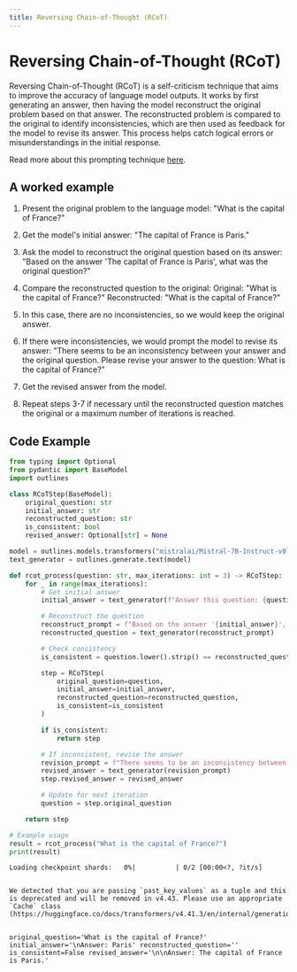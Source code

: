 ```yaml
---
title: Reversing Chain-of-Thought (RCoT)
---
```


# Reversing Chain-of-Thought (RCoT)


Reversing Chain-of-Thought (RCoT) is a self-criticism technique that aims to improve the accuracy of language model outputs. It works by first generating an answer, then having the model reconstruct the original problem based on that answer. The reconstructed problem is compared to the original to identify inconsistencies, which are then used as feedback for the model to revise its answer. This process helps catch logical errors or misunderstandings in the initial response.
    
Read more about this prompting technique [here](https://arxiv.org/abs/2406.06608).

## A worked example


1. Present the original problem to the language model:
   "What is the capital of France?"

2. Get the model's initial answer:
   "The capital of France is Paris."

3. Ask the model to reconstruct the original question based on its answer:
   "Based on the answer 'The capital of France is Paris', what was the original question?"

4. Compare the reconstructed question to the original:
   Original: "What is the capital of France?"
   Reconstructed: "What is the capital of France?"

5. In this case, there are no inconsistencies, so we would keep the original answer. 

6. If there were inconsistencies, we would prompt the model to revise its answer:
   "There seems to be an inconsistency between your answer and the original question. Please revise your answer to the question: What is the capital of France?"

7. Get the revised answer from the model.

8. Repeat steps 3-7 if necessary until the reconstructed question matches the original or a maximum number of iterations is reached.
    
## Code Example





```python
from typing import Optional
from pydantic import BaseModel
import outlines

class RCoTStep(BaseModel):
    original_question: str
    initial_answer: str
    reconstructed_question: str
    is_consistent: bool
    revised_answer: Optional[str] = None

model = outlines.models.transformers("mistralai/Mistral-7B-Instruct-v0.1", device="cuda")
text_generator = outlines.generate.text(model)

def rcot_process(question: str, max_iterations: int = 3) -> RCoTStep:
    for _ in range(max_iterations):
        # Get initial answer
        initial_answer = text_generator(f"Answer this question: {question}")

        # Reconstruct the question
        reconstruct_prompt = f"Based on the answer '{initial_answer}', what was the original question?"
        reconstructed_question = text_generator(reconstruct_prompt)

        # Check consistency
        is_consistent = question.lower().strip() == reconstructed_question.lower().strip()

        step = RCoTStep(
            original_question=question,
            initial_answer=initial_answer,
            reconstructed_question=reconstructed_question,
            is_consistent=is_consistent
        )

        if is_consistent:
            return step

        # If inconsistent, revise the answer
        revision_prompt = f"There seems to be an inconsistency between your answer and the original question. Please revise your answer to the question: {question}"
        revised_answer = text_generator(revision_prompt)
        step.revised_answer = revised_answer

        # Update for next iteration
        question = step.original_question

    return step

# Example usage
result = rcot_process("What is the capital of France?")
print(result)
```


    Loading checkpoint shards:   0%|          | 0/2 [00:00<?, ?it/s]


    We detected that you are passing `past_key_values` as a tuple and this is deprecated and will be removed in v4.43. Please use an appropriate `Cache` class (https://huggingface.co/docs/transformers/v4.41.3/en/internal/generation_utils#transformers.Cache)


    original_question='What is the capital of France?' initial_answer='\nAnswer: Paris' reconstructed_question='' is_consistent=False revised_answer='\n\nAnswer: The capital of France is Paris.'

